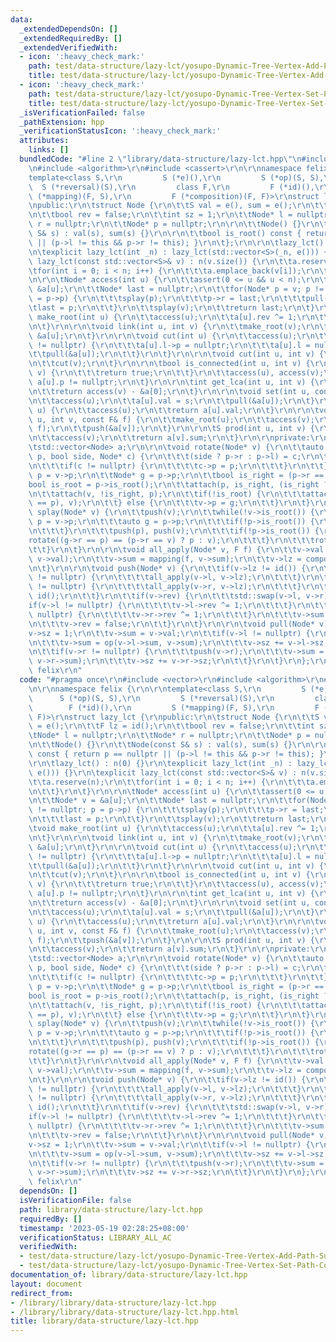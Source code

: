 ```yaml
---
data:
  _extendedDependsOn: []
  _extendedRequiredBy: []
  _extendedVerifiedWith:
  - icon: ':heavy_check_mark:'
    path: test/data-structure/lazy-lct/yosupo-Dynamic-Tree-Vertex-Add-Path-Sum.test.cpp
    title: test/data-structure/lazy-lct/yosupo-Dynamic-Tree-Vertex-Add-Path-Sum.test.cpp
  - icon: ':heavy_check_mark:'
    path: test/data-structure/lazy-lct/yosupo-Dynamic-Tree-Vertex-Set-Path-Composite.test.cpp
    title: test/data-structure/lazy-lct/yosupo-Dynamic-Tree-Vertex-Set-Path-Composite.test.cpp
  _isVerificationFailed: false
  _pathExtension: hpp
  _verificationStatusIcon: ':heavy_check_mark:'
  attributes:
    links: []
  bundledCode: "#line 2 \"library/data-structure/lazy-lct.hpp\"\n#include <vector>\r\
    \n#include <algorithm>\r\n#include <cassert>\r\n\r\nnamespace felix {\r\n\r\n\
    template<class S,\r\n         S (*e)(),\r\n         S (*op)(S, S),\r\n       \
    \  S (*reversal)(S),\r\n         class F,\r\n         F (*id)(),\r\n         S\
    \ (*mapping)(F, S),\r\n         F (*composition)(F, F)>\r\nstruct lazy_lct {\r\
    \npublic:\r\n\tstruct Node {\r\n\t\tS val = e(), sum = e();\r\n\t\tF lz = id();\r\
    \n\t\tbool rev = false;\r\n\t\tint sz = 1;\r\n\t\tNode* l = nullptr;\r\n\t\tNode*\
    \ r = nullptr;\r\n\t\tNode* p = nullptr;\r\n\r\n\t\tNode() {}\r\n\t\tNode(const\
    \ S& s) : val(s), sum(s) {}\r\n\r\n\t\tbool is_root() const { return p == nullptr\
    \ || (p->l != this && p->r != this); }\r\n\t};\r\n\r\n\tlazy_lct() : n(0) {}\r\
    \n\texplicit lazy_lct(int _n) : lazy_lct(std::vector<S>(_n, e())) {}\r\n\texplicit\
    \ lazy_lct(const std::vector<S>& v) : n(v.size()) {\r\n\t\ta.reserve(n);\r\n\t\
    \tfor(int i = 0; i < n; i++) {\r\n\t\t\ta.emplace_back(v[i]);\r\n\t\t}\r\n\t}\r\
    \n\r\n\tNode* access(int u) {\r\n\t\tassert(0 <= u && u < n);\r\n\t\tNode* v =\
    \ &a[u];\r\n\t\tNode* last = nullptr;\r\n\t\tfor(Node* p = v; p != nullptr; p\
    \ = p->p) {\r\n\t\t\tsplay(p);\r\n\t\t\tp->r = last;\r\n\t\t\tpull(p);\r\n\t\t\
    \tlast = p;\r\n\t\t}\r\n\t\tsplay(v);\r\n\t\treturn last;\r\n\t}\r\n\r\n\tvoid\
    \ make_root(int u) {\r\n\t\taccess(u);\r\n\t\ta[u].rev ^= 1;\r\n\t\tpush(&a[u]);\r\
    \n\t}\r\n\r\n\tvoid link(int u, int v) {\r\n\t\tmake_root(v);\r\n\t\ta[v].p =\
    \ &a[u];\r\n\t}\r\n\r\n\tvoid cut(int u) {\r\n\t\taccess(u);\r\n\t\tif(a[u].l\
    \ != nullptr) {\r\n\t\t\ta[u].l->p = nullptr;\r\n\t\t\ta[u].l = nullptr;\r\n\t\
    \t\tpull(&a[u]);\r\n\t\t}\r\n\t}\r\n\r\n\tvoid cut(int u, int v) {\r\n\t\tmake_root(u);\r\
    \n\t\tcut(v);\r\n\t}\r\n\r\n\tbool is_connected(int u, int v) {\r\n\t\tif(u ==\
    \ v) {\r\n\t\t\treturn true;\r\n\t\t}\r\n\t\taccess(u), access(v);\r\n\t\treturn\
    \ a[u].p != nullptr;\r\n\t}\r\n\r\n\tint get_lca(int u, int v) {\r\n\t\taccess(u);\r\
    \n\t\treturn access(v) - &a[0];\r\n\t}\r\n\r\n\tvoid set(int u, const S& s) {\r\
    \n\t\taccess(u);\r\n\t\ta[u].val = s;\r\n\t\tpull(&a[u]);\r\n\t}\r\n\r\n\tS get(int\
    \ u) {\r\n\t\taccess(u);\r\n\t\treturn a[u].val;\r\n\t}\r\n\r\n\tvoid apply(int\
    \ u, int v, const F& f) {\r\n\t\tmake_root(u);\r\n\t\taccess(v);\r\n\t\tall_apply(&a[v],\
    \ f);\r\n\t\tpush(&a[v]);\r\n\t}\r\n\r\n\tS prod(int u, int v) {\r\n\t\tmake_root(u);\r\
    \n\t\taccess(v);\r\n\t\treturn a[v].sum;\r\n\t}\r\n\r\nprivate:\r\n\tint n;\r\n\
    \tstd::vector<Node> a;\r\n\r\n\tvoid rotate(Node* v) {\r\n\t\tauto attach = [&](Node*\
    \ p, bool side, Node* c) {\r\n\t\t\t(side ? p->r : p->l) = c;\r\n\t\t\tpull(p);\r\
    \n\t\t\tif(c != nullptr) {\r\n\t\t\t\tc->p = p;\r\n\t\t\t}\r\n\t\t};\r\n\t\tNode*\
    \ p = v->p;\r\n\t\tNode* g = p->p;\r\n\t\tbool is_right = (p->r == v);\r\n\t\t\
    bool is_root = p->is_root();\r\n\t\tattach(p, is_right, (is_right ? v->l : v->r));\r\
    \n\t\tattach(v, !is_right, p);\r\n\t\tif(!is_root) {\r\n\t\t\tattach(g, (g->r\
    \ == p), v);\r\n\t\t} else {\r\n\t\t\tv->p = g;\r\n\t\t}\r\n\t}\r\n\r\n\tvoid\
    \ splay(Node* v) {\r\n\t\tpush(v);\r\n\t\twhile(!v->is_root()) {\r\n\t\t\tauto\
    \ p = v->p;\r\n\t\t\tauto g = p->p;\r\n\t\t\tif(!p->is_root()) {\r\n\t\t\t\tpush(g);\r\
    \n\t\t\t}\r\n\t\t\tpush(p), push(v);\r\n\t\t\tif(!p->is_root()) {\r\n\t\t\t\t\
    rotate((g->r == p) == (p->r == v) ? p : v);\r\n\t\t\t}\r\n\t\t\trotate(v);\r\n\
    \t\t}\r\n\t}\r\n\r\n\tvoid all_apply(Node* v, F f) {\r\n\t\tv->val = mapping(f,\
    \ v->val);\r\n\t\tv->sum = mapping(f, v->sum);\r\n\t\tv->lz = composition(f, v->lz);\r\
    \n\t}\r\n\r\n\tvoid push(Node* v) {\r\n\t\tif(v->lz != id()) {\r\n\t\t\tif(v->l\
    \ != nullptr) {\r\n\t\t\t\tall_apply(v->l, v->lz);\r\n\t\t\t}\r\n\t\t\tif(v->r\
    \ != nullptr) {\r\n\t\t\t\tall_apply(v->r, v->lz);\r\n\t\t\t}\r\n\t\t\tv->lz =\
    \ id();\r\n\t\t}\r\n\t\tif(v->rev) {\r\n\t\t\tstd::swap(v->l, v->r);\r\n\t\t\t\
    if(v->l != nullptr) {\r\n\t\t\t\tv->l->rev ^= 1;\r\n\t\t\t}\r\n\t\t\tif(v->r !=\
    \ nullptr) {\r\n\t\t\t\tv->r->rev ^= 1;\r\n\t\t\t}\r\n\t\t\tv->sum = reversal(v->sum);\r\
    \n\t\t\tv->rev = false;\r\n\t\t}\r\n\t}\r\n\r\n\tvoid pull(Node* v) {\r\n\t\t\
    v->sz = 1;\r\n\t\tv->sum = v->val;\r\n\t\tif(v->l != nullptr) {\r\n\t\t\tpush(v->l);\r\
    \n\t\t\tv->sum = op(v->l->sum, v->sum);\r\n\t\t\tv->sz += v->l->sz;\r\n\t\t}\r\
    \n\t\tif(v->r != nullptr) {\r\n\t\t\tpush(v->r);\r\n\t\t\tv->sum = op(v->sum,\
    \ v->r->sum);\r\n\t\t\tv->sz += v->r->sz;\r\n\t\t}\r\n\t}\r\n};\r\n\r\n} // namespace\
    \ felix\r\n"
  code: "#pragma once\r\n#include <vector>\r\n#include <algorithm>\r\n#include <cassert>\r\
    \n\r\nnamespace felix {\r\n\r\ntemplate<class S,\r\n         S (*e)(),\r\n   \
    \      S (*op)(S, S),\r\n         S (*reversal)(S),\r\n         class F,\r\n \
    \        F (*id)(),\r\n         S (*mapping)(F, S),\r\n         F (*composition)(F,\
    \ F)>\r\nstruct lazy_lct {\r\npublic:\r\n\tstruct Node {\r\n\t\tS val = e(), sum\
    \ = e();\r\n\t\tF lz = id();\r\n\t\tbool rev = false;\r\n\t\tint sz = 1;\r\n\t\
    \tNode* l = nullptr;\r\n\t\tNode* r = nullptr;\r\n\t\tNode* p = nullptr;\r\n\r\
    \n\t\tNode() {}\r\n\t\tNode(const S& s) : val(s), sum(s) {}\r\n\r\n\t\tbool is_root()\
    \ const { return p == nullptr || (p->l != this && p->r != this); }\r\n\t};\r\n\
    \r\n\tlazy_lct() : n(0) {}\r\n\texplicit lazy_lct(int _n) : lazy_lct(std::vector<S>(_n,\
    \ e())) {}\r\n\texplicit lazy_lct(const std::vector<S>& v) : n(v.size()) {\r\n\
    \t\ta.reserve(n);\r\n\t\tfor(int i = 0; i < n; i++) {\r\n\t\t\ta.emplace_back(v[i]);\r\
    \n\t\t}\r\n\t}\r\n\r\n\tNode* access(int u) {\r\n\t\tassert(0 <= u && u < n);\r\
    \n\t\tNode* v = &a[u];\r\n\t\tNode* last = nullptr;\r\n\t\tfor(Node* p = v; p\
    \ != nullptr; p = p->p) {\r\n\t\t\tsplay(p);\r\n\t\t\tp->r = last;\r\n\t\t\tpull(p);\r\
    \n\t\t\tlast = p;\r\n\t\t}\r\n\t\tsplay(v);\r\n\t\treturn last;\r\n\t}\r\n\r\n\
    \tvoid make_root(int u) {\r\n\t\taccess(u);\r\n\t\ta[u].rev ^= 1;\r\n\t\tpush(&a[u]);\r\
    \n\t}\r\n\r\n\tvoid link(int u, int v) {\r\n\t\tmake_root(v);\r\n\t\ta[v].p =\
    \ &a[u];\r\n\t}\r\n\r\n\tvoid cut(int u) {\r\n\t\taccess(u);\r\n\t\tif(a[u].l\
    \ != nullptr) {\r\n\t\t\ta[u].l->p = nullptr;\r\n\t\t\ta[u].l = nullptr;\r\n\t\
    \t\tpull(&a[u]);\r\n\t\t}\r\n\t}\r\n\r\n\tvoid cut(int u, int v) {\r\n\t\tmake_root(u);\r\
    \n\t\tcut(v);\r\n\t}\r\n\r\n\tbool is_connected(int u, int v) {\r\n\t\tif(u ==\
    \ v) {\r\n\t\t\treturn true;\r\n\t\t}\r\n\t\taccess(u), access(v);\r\n\t\treturn\
    \ a[u].p != nullptr;\r\n\t}\r\n\r\n\tint get_lca(int u, int v) {\r\n\t\taccess(u);\r\
    \n\t\treturn access(v) - &a[0];\r\n\t}\r\n\r\n\tvoid set(int u, const S& s) {\r\
    \n\t\taccess(u);\r\n\t\ta[u].val = s;\r\n\t\tpull(&a[u]);\r\n\t}\r\n\r\n\tS get(int\
    \ u) {\r\n\t\taccess(u);\r\n\t\treturn a[u].val;\r\n\t}\r\n\r\n\tvoid apply(int\
    \ u, int v, const F& f) {\r\n\t\tmake_root(u);\r\n\t\taccess(v);\r\n\t\tall_apply(&a[v],\
    \ f);\r\n\t\tpush(&a[v]);\r\n\t}\r\n\r\n\tS prod(int u, int v) {\r\n\t\tmake_root(u);\r\
    \n\t\taccess(v);\r\n\t\treturn a[v].sum;\r\n\t}\r\n\r\nprivate:\r\n\tint n;\r\n\
    \tstd::vector<Node> a;\r\n\r\n\tvoid rotate(Node* v) {\r\n\t\tauto attach = [&](Node*\
    \ p, bool side, Node* c) {\r\n\t\t\t(side ? p->r : p->l) = c;\r\n\t\t\tpull(p);\r\
    \n\t\t\tif(c != nullptr) {\r\n\t\t\t\tc->p = p;\r\n\t\t\t}\r\n\t\t};\r\n\t\tNode*\
    \ p = v->p;\r\n\t\tNode* g = p->p;\r\n\t\tbool is_right = (p->r == v);\r\n\t\t\
    bool is_root = p->is_root();\r\n\t\tattach(p, is_right, (is_right ? v->l : v->r));\r\
    \n\t\tattach(v, !is_right, p);\r\n\t\tif(!is_root) {\r\n\t\t\tattach(g, (g->r\
    \ == p), v);\r\n\t\t} else {\r\n\t\t\tv->p = g;\r\n\t\t}\r\n\t}\r\n\r\n\tvoid\
    \ splay(Node* v) {\r\n\t\tpush(v);\r\n\t\twhile(!v->is_root()) {\r\n\t\t\tauto\
    \ p = v->p;\r\n\t\t\tauto g = p->p;\r\n\t\t\tif(!p->is_root()) {\r\n\t\t\t\tpush(g);\r\
    \n\t\t\t}\r\n\t\t\tpush(p), push(v);\r\n\t\t\tif(!p->is_root()) {\r\n\t\t\t\t\
    rotate((g->r == p) == (p->r == v) ? p : v);\r\n\t\t\t}\r\n\t\t\trotate(v);\r\n\
    \t\t}\r\n\t}\r\n\r\n\tvoid all_apply(Node* v, F f) {\r\n\t\tv->val = mapping(f,\
    \ v->val);\r\n\t\tv->sum = mapping(f, v->sum);\r\n\t\tv->lz = composition(f, v->lz);\r\
    \n\t}\r\n\r\n\tvoid push(Node* v) {\r\n\t\tif(v->lz != id()) {\r\n\t\t\tif(v->l\
    \ != nullptr) {\r\n\t\t\t\tall_apply(v->l, v->lz);\r\n\t\t\t}\r\n\t\t\tif(v->r\
    \ != nullptr) {\r\n\t\t\t\tall_apply(v->r, v->lz);\r\n\t\t\t}\r\n\t\t\tv->lz =\
    \ id();\r\n\t\t}\r\n\t\tif(v->rev) {\r\n\t\t\tstd::swap(v->l, v->r);\r\n\t\t\t\
    if(v->l != nullptr) {\r\n\t\t\t\tv->l->rev ^= 1;\r\n\t\t\t}\r\n\t\t\tif(v->r !=\
    \ nullptr) {\r\n\t\t\t\tv->r->rev ^= 1;\r\n\t\t\t}\r\n\t\t\tv->sum = reversal(v->sum);\r\
    \n\t\t\tv->rev = false;\r\n\t\t}\r\n\t}\r\n\r\n\tvoid pull(Node* v) {\r\n\t\t\
    v->sz = 1;\r\n\t\tv->sum = v->val;\r\n\t\tif(v->l != nullptr) {\r\n\t\t\tpush(v->l);\r\
    \n\t\t\tv->sum = op(v->l->sum, v->sum);\r\n\t\t\tv->sz += v->l->sz;\r\n\t\t}\r\
    \n\t\tif(v->r != nullptr) {\r\n\t\t\tpush(v->r);\r\n\t\t\tv->sum = op(v->sum,\
    \ v->r->sum);\r\n\t\t\tv->sz += v->r->sz;\r\n\t\t}\r\n\t}\r\n};\r\n\r\n} // namespace\
    \ felix\r\n"
  dependsOn: []
  isVerificationFile: false
  path: library/data-structure/lazy-lct.hpp
  requiredBy: []
  timestamp: '2023-05-19 02:28:25+08:00'
  verificationStatus: LIBRARY_ALL_AC
  verifiedWith:
  - test/data-structure/lazy-lct/yosupo-Dynamic-Tree-Vertex-Add-Path-Sum.test.cpp
  - test/data-structure/lazy-lct/yosupo-Dynamic-Tree-Vertex-Set-Path-Composite.test.cpp
documentation_of: library/data-structure/lazy-lct.hpp
layout: document
redirect_from:
- /library/library/data-structure/lazy-lct.hpp
- /library/library/data-structure/lazy-lct.hpp.html
title: library/data-structure/lazy-lct.hpp
---
```

